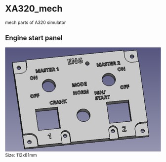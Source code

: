 # XA320_mech
mech parts of A320 simulator

## Engine start panel

![](https://github.com/schenlap/XA320_mech/blob/main/images/engine_start_panel_front.png)
Size: 112x81mm
